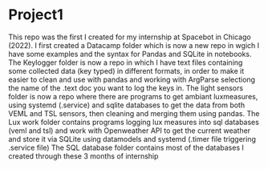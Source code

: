 # Project1

This repo was the first I created for my internship at Spacebot in Chicago (2022).
I first created a Datacamp folder which is now a new repo in wgich I have some examples and the syntax for Pandas and SQLite in notebooks.
The Keylogger folder is now a repo in which I have text files containing some collected data (key typed) in different formats, in order to make it easier to clean and use with pandas and working with ArgParse selectiong the name of the .text doc you want to log the keys in.
The light sensors folder is now a repo where there are programs to get ambiant luxmeasures, using systemd (.service) and sqlite databases to get the data from both VEML and TSL sensors, then cleaning and merging them using pandas.
The Lux work folder contains programs logging lux measures into sql databases (veml and tsl) and work with Openweather API to get the current weather and store it via SQLite using datamodels and systemd (.timer file triggering .service file)
The SQL database folder contains most of the databases I created through these 3 months of internship
